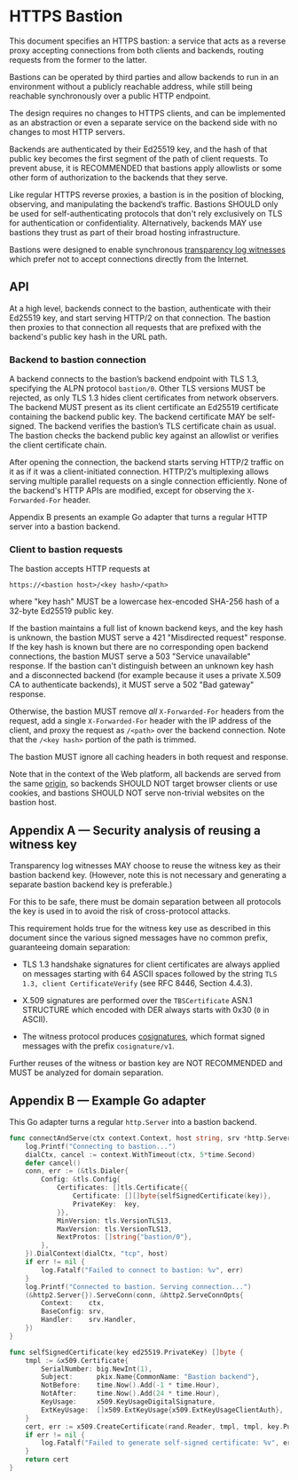 # HTTPS Bastion

This document specifies an HTTPS bastion: a service that acts as a reverse proxy
accepting connections from both clients and backends, routing requests from
the former to the latter.

Bastions can be operated by third parties and allow backends to run in an
environment without a publicly reachable address, while still being reachable
synchronously over a public HTTP endpoint.

The design requires no changes to HTTPS clients, and can be implemented as an
abstraction or even a separate service on the backend side with no changes to
most HTTP servers.

Backends are authenticated by their Ed25519 key, and the hash of that public key
becomes the first segment of the path of client requests. To prevent abuse, it
is RECOMMENDED that bastions apply allowlists or some other form of
authorization to the backends that they serve.

Like regular HTTPS reverse proxies, a bastion is in the position of blocking,
observing, and manipulating the backend’s traffic. Bastions SHOULD only be used
for self-authenticating protocols that don't rely exclusively on TLS for
authentication or confidentiality. Alternatively, backends MAY use bastions they
trust as part of their broad hosting infrastructure.

Bastions were designed to enable synchronous [transparency log witnesses][]
which prefer not to accept connections directly from the Internet.

[transparency log witnesses]: https://c2sp.org/tlog-witness

## API

At a high level, backends connect to the bastion, authenticate with their
Ed25519 key, and start serving HTTP/2 on that connection. The bastion then
proxies to that connection all requests that are prefixed with the backend's
public key hash in the URL path.

### Backend to bastion connection

A backend connects to the bastion’s backend endpoint with TLS 1.3, specifying
the ALPN protocol `bastion/0`. Other TLS versions MUST be rejected, as only TLS
1.3 hides client certificates from network observers. The backend MUST present
as its client certificate an Ed25519 certificate containing the backend public
key. The backend certificate MAY be self-signed. The backend verifies the
bastion’s TLS certificate chain as usual. The bastion checks the backend public
key against an allowlist or verifies the client certificate chain.

After opening the connection, the backend starts serving HTTP/2 traffic on it as
if it was a client-initiated connection. HTTP/2’s multiplexing allows serving
multiple parallel requests on a single connection efficiently. None of the
backend's HTTP APIs are modified, except for observing the `X-Forwarded-For`
header.

Appendix B presents an example Go adapter that turns a regular HTTP server into
a bastion backend.

### Client to bastion requests

The bastion accepts HTTP requests at

```
https://<bastion host>/<key hash>/<path>
```

where "key hash" MUST be a lowercase hex-encoded SHA-256 hash of a 32-byte
Ed25519 public key.

If the bastion maintains a full list of known backend keys, and the key hash is
unknown, the bastion MUST serve a 421 "Misdirected request" response. If the key
hash is known but there are no corresponding open backend connections, the
bastion MUST serve a 503 "Service unavailable" response. If the bastion can't
distinguish between an unknown key hash and a disconnected backend (for example
because it uses a private X.509 CA to authenticate backends), it MUST serve a
502 "Bad gateway" response.

Otherwise, the bastion MUST remove _all_ `X-Forwarded-For` headers from the
request, add a single `X-Forwarded-For` header with the IP address of the
client, and proxy the request as `/<path>` over the backend connection. Note
that the `/<key hash>` portion of the path is trimmed.

The bastion MUST ignore all caching headers in both request and response.

Note that in the context of the Web platform, all backends are served from the
same [origin](https://html.spec.whatwg.org/multipage/browsers.html#origin), so
backends SHOULD NOT target browser clients or use cookies, and bastions SHOULD
NOT serve non-trivial websites on the bastion host.

## Appendix A — Security analysis of reusing a witness key

Transparency log witnesses MAY choose to reuse the witness key as their bastion
backend key. (However, note this is not necessary and generating a separate
bastion backend key is preferable.)

For this to be safe, there must be domain separation between all protocols the
key is used in to avoid the risk of cross-protocol attacks.

This requirement holds true for the witness key use as described in this
document since the various signed messages have no common prefix, guaranteeing
domain separation:

   * TLS 1.3 handshake signatures for client certificates are always applied on
messages starting with 64 ASCII spaces followed by the string `TLS 1.3, client
CertificateVerify` (see RFC 8446, Section 4.4.3).

   * X.509 signatures are performed over the `TBSCertificate` ASN.1 STRUCTURE
which encoded with DER always starts with 0x30 (`0` in ASCII).

   * The witness protocol produces [cosignatures][], which format signed
messages with the prefix `cosignature/v1`.

Further reuses of the witness or bastion key are NOT RECOMMENDED and MUST be
analyzed for domain separation.

[cosignatures]: https://c2sp.org/tlog-cosignature

## Appendix B — Example Go adapter

This Go adapter turns a regular `http.Server` into a bastion backend.

```go
func connectAndServe(ctx context.Context, host string, srv *http.Server, key ed25519.PrivateKey) {
	log.Printf("Connecting to bastion...")
	dialCtx, cancel := context.WithTimeout(ctx, 5*time.Second)
	defer cancel()
	conn, err := (&tls.Dialer{
		Config: &tls.Config{
			Certificates: []tls.Certificate{{
				Certificate: [][]byte{selfSignedCertificate(key)},
				PrivateKey:  key,
			}},
			MinVersion: tls.VersionTLS13,
			MaxVersion: tls.VersionTLS13,
			NextProtos: []string{"bastion/0"},
		},
	}).DialContext(dialCtx, "tcp", host)
	if err != nil {
		log.Fatalf("Failed to connect to bastion: %v", err)
	}
	log.Printf("Connected to bastion. Serving connection...")
	(&http2.Server{}).ServeConn(conn, &http2.ServeConnOpts{
		Context:    ctx,
		BaseConfig: srv,
		Handler:    srv.Handler,
	})
}

func selfSignedCertificate(key ed25519.PrivateKey) []byte {
	tmpl := &x509.Certificate{
		SerialNumber: big.NewInt(1),
		Subject:      pkix.Name{CommonName: "Bastion backend"},
		NotBefore:    time.Now().Add(-1 * time.Hour),
		NotAfter:     time.Now().Add(24 * time.Hour),
		KeyUsage:     x509.KeyUsageDigitalSignature,
		ExtKeyUsage:  []x509.ExtKeyUsage{x509.ExtKeyUsageClientAuth},
	}
	cert, err := x509.CreateCertificate(rand.Reader, tmpl, tmpl, key.Public(), key)
	if err != nil {
		log.Fatalf("Failed to generate self-signed certificate: %v", err)
	}
	return cert
}
```
